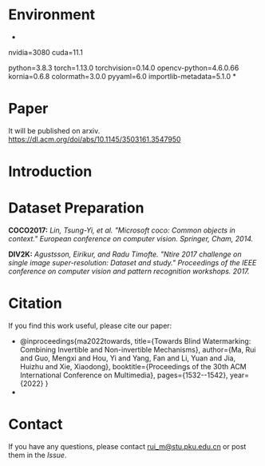 # Environment

*
nvidia=3080
cuda=11.1

python=3.8.3
torch=1.13.0
torchvision=0.14.0
opencv-python=4.6.0.66
kornia=0.6.8
colormath=3.0.0
pyyaml=6.0
importlib-metadata=5.1.0
*

# Paper

It will be published on arxiv.
https://dl.acm.org/doi/abs/10.1145/3503161.3547950

# Introduction

# Dataset Preparation

**COCO2017:** _Lin, Tsung-Yi, et al. "Microsoft coco: Common objects in context." European conference on computer vision. Springer, Cham, 2014._

**DIV2K:** _Agustsson, Eirikur, and Radu Timofte. "Ntire 2017 challenge on single image super-resolution: Dataset and study." Proceedings of the IEEE conference on computer vision and pattern recognition workshops. 2017._

# Citation

If you find this work useful, please cite our paper:

- @inproceedings{ma2022towards,
  title={Towards Blind Watermarking: Combining Invertible and Non-invertible Mechanisms},
  author={Ma, Rui and Guo, Mengxi and Hou, Yi and Yang, Fan and Li, Yuan and Jia, Huizhu and Xie, Xiaodong},
  booktitle={Proceedings of the 30th ACM International Conference on Multimedia},
  pages={1532--1542},
  year={2022}
  }
-

# Contact

If you have any questions, please contact rui_m@stu.pku.edu.cn or post them in the *Issue*.
